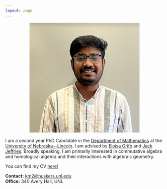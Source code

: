 ```yaml
---
layout: page
---
```


<div align="center">
	<img src="IMG_2493.jpeg" width="350" height="350"> 
</div>

I am a second year PhD Candidate in the [Department of Mathematics](https://math.unl.edu) at the [University of Nebraska—Lincoln](https://www.unl.edu). I am advised by [Eloísa Grifo](https://eloisagrifo.github.io) and [Jack Jeffries](https://jack-jeffries.github.io). Broadly speaking, I am primarily interested in commutative algebra and homological algebra and their interactions with algebraic geometry. 

You can find my CV [here!](CV_UNL.pdf)

**Contact:** km2@huskers.unl.edu <br/>
**Office:** 340 Avery Hall, UNL





